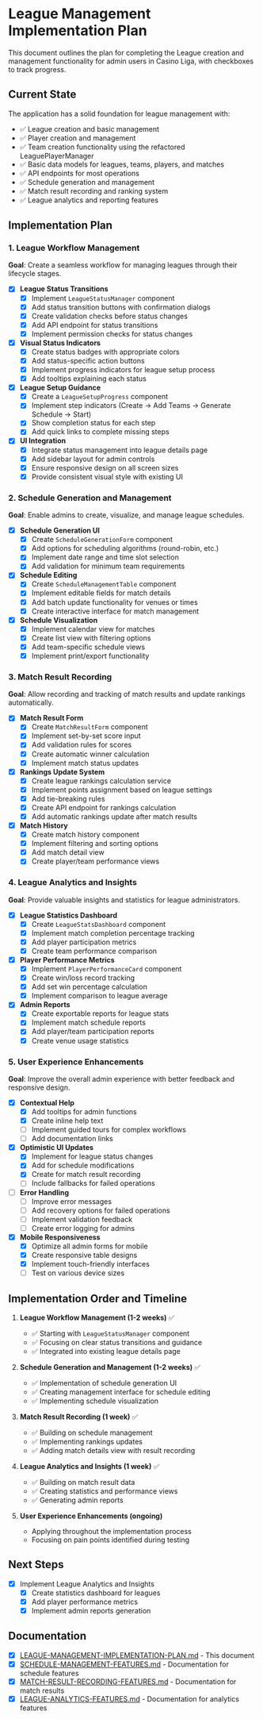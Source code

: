 # League Management Implementation Plan

This document outlines the plan for completing the League creation and management functionality for admin users in Casino Liga, with checkboxes to track progress.

## Current State

The application has a solid foundation for league management with:
- ✅ League creation and basic management
- ✅ Player creation and management
- ✅ Team creation functionality using the refactored LeaguePlayerManager
- ✅ Basic data models for leagues, teams, players, and matches
- ✅ API endpoints for most operations
- ✅ Schedule generation and management
- ✅ Match result recording and ranking system
- ✅ League analytics and reporting features

## Implementation Plan

### 1. League Workflow Management

**Goal**: Create a seamless workflow for managing leagues through their lifecycle stages.

- [x] **League Status Transitions**
  - [x] Implement `LeagueStatusManager` component
  - [x] Add status transition buttons with confirmation dialogs
  - [x] Create validation checks before status changes
  - [x] Add API endpoint for status transitions
  - [x] Implement permission checks for status changes

- [x] **Visual Status Indicators**
  - [x] Create status badges with appropriate colors
  - [x] Add status-specific action buttons
  - [x] Implement progress indicators for league setup process
  - [x] Add tooltips explaining each status

- [x] **League Setup Guidance**
  - [x] Create a `LeagueSetupProgress` component
  - [x] Implement step indicators (Create → Add Teams → Generate Schedule → Start)
  - [x] Show completion status for each step
  - [x] Add quick links to complete missing steps

- [x] **UI Integration**
  - [x] Integrate status management into league details page
  - [x] Add sidebar layout for admin controls
  - [x] Ensure responsive design on all screen sizes
  - [x] Provide consistent visual style with existing UI

### 2. Schedule Generation and Management

**Goal**: Enable admins to create, visualize, and manage league schedules.

- [x] **Schedule Generation UI**
  - [x] Create `ScheduleGenerationForm` component
  - [x] Add options for scheduling algorithms (round-robin, etc.)
  - [x] Implement date range and time slot selection
  - [x] Add validation for minimum team requirements

- [x] **Schedule Editing**
  - [x] Create `ScheduleManagementTable` component
  - [x] Implement editable fields for match details
  - [x] Add batch update functionality for venues or times
  - [x] Create interactive interface for match management

- [x] **Schedule Visualization**
  - [x] Implement calendar view for matches
  - [x] Create list view with filtering options
  - [x] Add team-specific schedule views
  - [x] Implement print/export functionality

### 3. Match Result Recording

**Goal**: Allow recording and tracking of match results and update rankings automatically.

- [x] **Match Result Form**
  - [x] Create `MatchResultForm` component
  - [x] Implement set-by-set score input
  - [x] Add validation rules for scores
  - [x] Create automatic winner calculation
  - [x] Implement match status updates

- [x] **Rankings Update System**
  - [x] Create league rankings calculation service
  - [x] Implement points assignment based on league settings
  - [x] Add tie-breaking rules
  - [x] Create API endpoint for rankings calculation
  - [x] Add automatic rankings update after match results

- [x] **Match History**
  - [x] Create match history component
  - [x] Implement filtering and sorting options
  - [x] Add match detail view
  - [x] Create player/team performance views

### 4. League Analytics and Insights

**Goal**: Provide valuable insights and statistics for league administrators.

- [x] **League Statistics Dashboard**
  - [x] Create `LeagueStatsDashboard` component
  - [x] Implement match completion percentage tracking
  - [x] Add player participation metrics
  - [x] Create team performance comparison

- [x] **Player Performance Metrics**
  - [x] Implement `PlayerPerformanceCard` component
  - [x] Create win/loss record tracking
  - [x] Add set win percentage calculation
  - [x] Implement comparison to league average

- [x] **Admin Reports**
  - [x] Create exportable reports for league stats
  - [x] Implement match schedule reports
  - [x] Add player/team participation reports
  - [x] Create venue usage statistics

### 5. User Experience Enhancements

**Goal**: Improve the overall admin experience with better feedback and responsive design.

- [x] **Contextual Help**
  - [x] Add tooltips for admin functions
  - [x] Create inline help text
  - [ ] Implement guided tours for complex workflows
  - [ ] Add documentation links

- [x] **Optimistic UI Updates**
  - [x] Implement for league status changes
  - [x] Add for schedule modifications
  - [x] Create for match result recording
  - [ ] Include fallbacks for failed operations

- [ ] **Error Handling**
  - [ ] Improve error messages
  - [ ] Add recovery options for failed operations
  - [ ] Implement validation feedback
  - [ ] Create error logging for admins

- [x] **Mobile Responsiveness**
  - [x] Optimize all admin forms for mobile
  - [x] Create responsive table designs
  - [x] Implement touch-friendly interfaces
  - [ ] Test on various device sizes

## Implementation Order and Timeline

1. **League Workflow Management (1-2 weeks)** ✅
   - ✅ Starting with `LeagueStatusManager` component
   - ✅ Focusing on clear status transitions and guidance
   - ✅ Integrated into existing league details page

2. **Schedule Generation and Management (1-2 weeks)** ✅
   - ✅ Implementation of schedule generation UI
   - ✅ Creating management interface for schedule editing
   - ✅ Implementing schedule visualization

3. **Match Result Recording (1 week)** ✅
   - ✅ Building on schedule management
   - ✅ Implementing rankings updates
   - ✅ Adding match details view with result recording

4. **League Analytics and Insights (1 week)** ✅
   - ✅ Building on match result data
   - ✅ Creating statistics and performance views
   - ✅ Generating admin reports

5. **User Experience Enhancements (ongoing)**
   - Applying throughout the implementation process
   - Focusing on pain points identified during testing

## Next Steps

- [x] Implement League Analytics and Insights
  - [x] Create statistics dashboard for leagues
  - [x] Add player performance metrics
  - [x] Implement admin reports generation

## Documentation

- [x] [LEAGUE-MANAGEMENT-IMPLEMENTATION-PLAN.md](LEAGUE-MANAGEMENT-IMPLEMENTATION-PLAN.md) - This document
- [x] [SCHEDULE-MANAGEMENT-FEATURES.md](SCHEDULE-MANAGEMENT-FEATURES.md) - Documentation for schedule features
- [x] [MATCH-RESULT-RECORDING-FEATURES.md](MATCH-RESULT-RECORDING-FEATURES.md) - Documentation for match results
- [x] [LEAGUE-ANALYTICS-FEATURES.md](LEAGUE-ANALYTICS-FEATURES.md) - Documentation for analytics features

